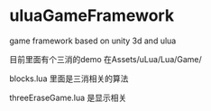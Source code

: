 # uluaGameFramework
game framework based on unity 3d and ulua

目前里面有个三消的demo
在Assets/uLua/Lua/Game/

blocks.lua 里面是三消相关的算法

threeEraseGame.lua 是显示相关

